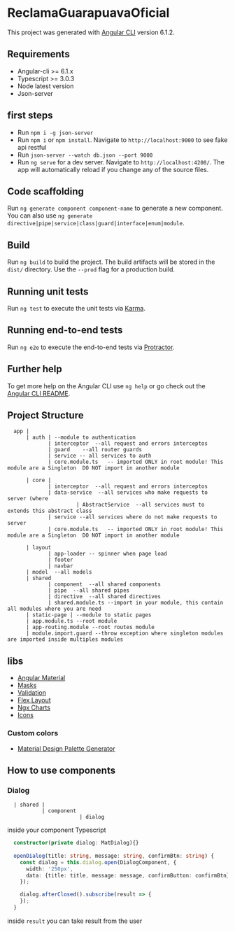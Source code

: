 # ReclamaGuarapuavaOficial

This project was generated with [Angular CLI](https://github.com/angular/angular-cli) version 6.1.2.

## Requirements

+ Angular-cli >= 6.1.x
+ Typescript >= 3.0.3
+ Node latest version
+ Json-server

## first steps

+ Run `npm i -g json-server`
+ Run `npm i` or `npm install`. Navigate to `http://localhost:9000` to see fake api restful 
+ Run `json-server --watch db.json --port 9000`
+ Run `ng serve` for a dev server. Navigate to `http://localhost:4200/`. The app will automatically reload if you change any of the source files.

## Code scaffolding

Run `ng generate component component-name` to generate a new component. You can also use `ng generate directive|pipe|service|class|guard|interface|enum|module`.

## Build

Run `ng build` to build the project. The build artifacts will be stored in the `dist/` directory. Use the `--prod` flag for a production build.

## Running unit tests

Run `ng test` to execute the unit tests via [Karma](https://karma-runner.github.io).

## Running end-to-end tests

Run `ng e2e` to execute the end-to-end tests via [Protractor](http://www.protractortest.org/).

## Further help

To get more help on the Angular CLI use `ng help` or go check out the [Angular CLI README](https://github.com/angular/angular-cli/blob/master/README.md).

## Project Structure

```
  app |
      | auth | --module to authentication
             | interceptor  --all request and errors interceptos                  
             | guard    --all router guards
             | service -- all services to auth
             | core.module.ts   -- imported ONLY in root module! This module are a Singleton  DO NOT import in another module
                           
      | core |             
             | interceptor  --all request and errors interceptos
             | data-service  --all services who make requests to server (where
                      | AbstractService  --all services must to extends this abstract class
             | service --all services where do not make requests to server         
             | core.module.ts   -- imported ONLY in root module! This module are a Singleton  DO NOT import in another module
            
      | layout
             | app-loader -- spinner when page load 
             | footer            
             | navbar  
      | model  --all models
      | shared
             | component  --all shared components          
             | pipe  --all shared pipes          
             | directive  --all shared directives          
             | shared.module.ts --import in your module, this contain all modules where you are need
      | static-page | --module to static pages
      | app.module.ts --root module
      | app-routing.module --root routes module
      | module.import.guard --throw exception where singleton modules are imported inside multiples modules

```

## libs

+ [Angular Material](https://material.angular.io/)
+ [Masks](https://www.npmjs.com/package/ngx-mask)
+ [Validation](https://www.npmjs.com/package/ng2-validation)
+ [Flex Layout](https://github.com/angular/flex-layout)
+ [Ngx Charts](https://swimlane.github.io/ngx-charts/#/ngx-charts/bar-vertical)
+ [Icons](https://material.io/tools/icons/)

### Custom colors

+ [Material Design Palette Generator](http://mcg.mbitson.com)

## How to use components

### Dialog

```
  | shared |
           | component
                       | dialog
```

inside your component Typescript 

```typescript
  constructor(private dialog: MatDialog){}
  
  openDialog(title: string, message: string, confirmBtn: string) {
    const dialog = this.dialog.open(DialogComponent, {
      width: '250px',
      data: {title: title, message: message, confirmButton: confirmBtn}
    });

    dialog.afterClosed().subscribe(result => {
    });
  }
```

inside `result` you can take result from the user



